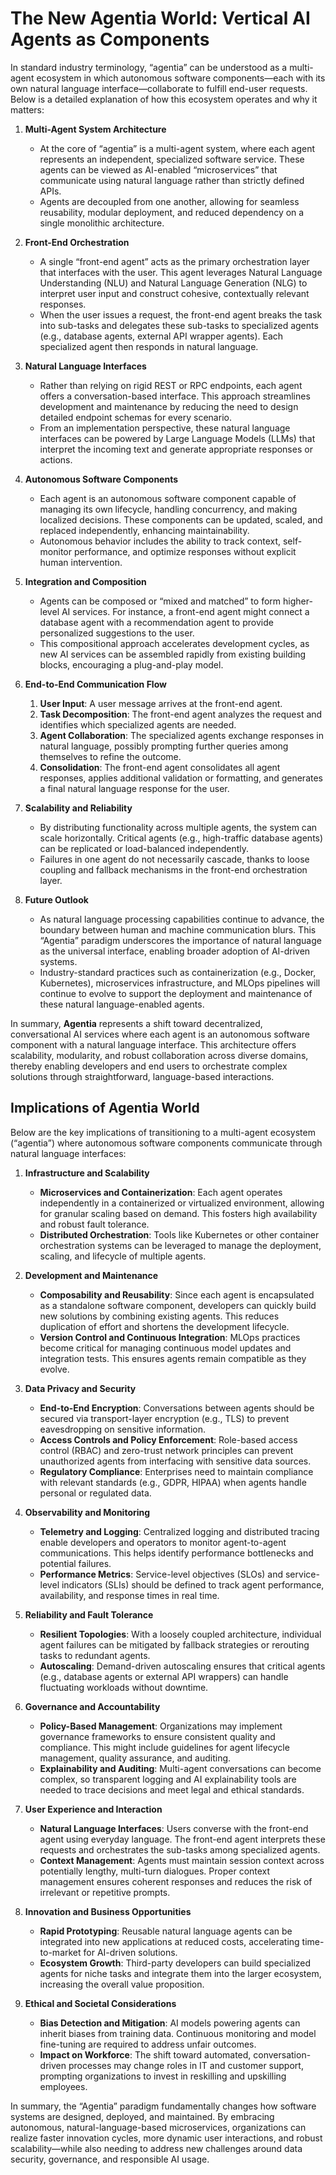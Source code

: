 # The New Agentia World: Vertical AI Agents as Components

In standard industry terminology, “agentia” can be understood as a multi-agent ecosystem in which autonomous software components—each with its own natural language interface—collaborate to fulfill end-user requests. Below is a detailed explanation of how this ecosystem operates and why it matters:

1. **Multi-Agent System Architecture**  
   - At the core of “agentia” is a multi-agent system, where each agent represents an independent, specialized software service. These agents can be viewed as AI-enabled “microservices” that communicate using natural language rather than strictly defined APIs.  
   - Agents are decoupled from one another, allowing for seamless reusability, modular deployment, and reduced dependency on a single monolithic architecture.

2. **Front-End Orchestration**  
   - A single “front-end agent” acts as the primary orchestration layer that interfaces with the user. This agent leverages Natural Language Understanding (NLU) and Natural Language Generation (NLG) to interpret user input and construct cohesive, contextually relevant responses.  
   - When the user issues a request, the front-end agent breaks the task into sub-tasks and delegates these sub-tasks to specialized agents (e.g., database agents, external API wrapper agents). Each specialized agent then responds in natural language.

3. **Natural Language Interfaces**  
   - Rather than relying on rigid REST or RPC endpoints, each agent offers a conversation-based interface. This approach streamlines development and maintenance by reducing the need to design detailed endpoint schemas for every scenario.  
   - From an implementation perspective, these natural language interfaces can be powered by Large Language Models (LLMs) that interpret the incoming text and generate appropriate responses or actions.

4. **Autonomous Software Components**  
   - Each agent is an autonomous software component capable of managing its own lifecycle, handling concurrency, and making localized decisions. These components can be updated, scaled, and replaced independently, enhancing maintainability.  
   - Autonomous behavior includes the ability to track context, self-monitor performance, and optimize responses without explicit human intervention.

5. **Integration and Composition**  
   - Agents can be composed or “mixed and matched” to form higher-level AI services. For instance, a front-end agent might connect a database agent with a recommendation agent to provide personalized suggestions to the user.  
   - This compositional approach accelerates development cycles, as new AI services can be assembled rapidly from existing building blocks, encouraging a plug-and-play model.

6. **End-to-End Communication Flow**  
   1. **User Input**: A user message arrives at the front-end agent.  
   2. **Task Decomposition**: The front-end agent analyzes the request and identifies which specialized agents are needed.  
   3. **Agent Collaboration**: The specialized agents exchange responses in natural language, possibly prompting further queries among themselves to refine the outcome.  
   4. **Consolidation**: The front-end agent consolidates all agent responses, applies additional validation or formatting, and generates a final natural language response for the user.

7. **Scalability and Reliability**  
   - By distributing functionality across multiple agents, the system can scale horizontally. Critical agents (e.g., high-traffic database agents) can be replicated or load-balanced independently.  
   - Failures in one agent do not necessarily cascade, thanks to loose coupling and fallback mechanisms in the front-end orchestration layer.

8. **Future Outlook**  
   - As natural language processing capabilities continue to advance, the boundary between human and machine communication blurs. This “Agentia” paradigm underscores the importance of natural language as the universal interface, enabling broader adoption of AI-driven systems.  
   - Industry-standard practices such as containerization (e.g., Docker, Kubernetes), microservices infrastructure, and MLOps pipelines will continue to evolve to support the deployment and maintenance of these natural language-enabled agents.

In summary, **Agentia** represents a shift toward decentralized, conversational AI services where each agent is an autonomous software component with a natural language interface. This architecture offers scalability, modularity, and robust collaboration across diverse domains, thereby enabling developers and end users to orchestrate complex solutions through straightforward, language-based interactions.

## Implications of Agentia World

Below are the key implications of transitioning to a multi-agent ecosystem (“agentia”) where autonomous software components communicate through natural language interfaces:

1. **Infrastructure and Scalability**  
   - **Microservices and Containerization**: Each agent operates independently in a containerized or virtualized environment, allowing for granular scaling based on demand. This fosters high availability and robust fault tolerance.  
   - **Distributed Orchestration**: Tools like Kubernetes or other container orchestration systems can be leveraged to manage the deployment, scaling, and lifecycle of multiple agents.

2. **Development and Maintenance**  
   - **Composability and Reusability**: Since each agent is encapsulated as a standalone software component, developers can quickly build new solutions by combining existing agents. This reduces duplication of effort and shortens the development lifecycle.  
   - **Version Control and Continuous Integration**: MLOps practices become critical for managing continuous model updates and integration tests. This ensures agents remain compatible as they evolve.

3. **Data Privacy and Security**  
   - **End-to-End Encryption**: Conversations between agents should be secured via transport-layer encryption (e.g., TLS) to prevent eavesdropping on sensitive information.  
   - **Access Controls and Policy Enforcement**: Role-based access control (RBAC) and zero-trust network principles can prevent unauthorized agents from interfacing with sensitive data sources.  
   - **Regulatory Compliance**: Enterprises need to maintain compliance with relevant standards (e.g., GDPR, HIPAA) when agents handle personal or regulated data.

4. **Observability and Monitoring**  
   - **Telemetry and Logging**: Centralized logging and distributed tracing enable developers and operators to monitor agent-to-agent communications. This helps identify performance bottlenecks and potential failures.  
   - **Performance Metrics**: Service-level objectives (SLOs) and service-level indicators (SLIs) should be defined to track agent performance, availability, and response times in real time.

5. **Reliability and Fault Tolerance**  
   - **Resilient Topologies**: With a loosely coupled architecture, individual agent failures can be mitigated by fallback strategies or rerouting tasks to redundant agents.  
   - **Autoscaling**: Demand-driven autoscaling ensures that critical agents (e.g., database agents or external API wrappers) can handle fluctuating workloads without downtime.

6. **Governance and Accountability**  
   - **Policy-Based Management**: Organizations may implement governance frameworks to ensure consistent quality and compliance. This might include guidelines for agent lifecycle management, quality assurance, and auditing.  
   - **Explainability and Auditing**: Multi-agent conversations can become complex, so transparent logging and AI explainability tools are needed to trace decisions and meet legal and ethical standards.

7. **User Experience and Interaction**  
   - **Natural Language Interfaces**: Users converse with the front-end agent using everyday language. The front-end agent interprets these requests and orchestrates the sub-tasks among specialized agents.  
   - **Context Management**: Agents must maintain session context across potentially lengthy, multi-turn dialogues. Proper context management ensures coherent responses and reduces the risk of irrelevant or repetitive prompts.

8. **Innovation and Business Opportunities**  
   - **Rapid Prototyping**: Reusable natural language agents can be integrated into new applications at reduced costs, accelerating time-to-market for AI-driven solutions.  
   - **Ecosystem Growth**: Third-party developers can build specialized agents for niche tasks and integrate them into the larger ecosystem, increasing the overall value proposition.

9. **Ethical and Societal Considerations**  
   - **Bias Detection and Mitigation**: AI models powering agents can inherit biases from training data. Continuous monitoring and model fine-tuning are required to address unfair outcomes.  
   - **Impact on Workforce**: The shift toward automated, conversation-driven processes may change roles in IT and customer support, prompting organizations to invest in reskilling and upskilling employees.

In summary, the “Agentia” paradigm fundamentally changes how software systems are designed, deployed, and maintained. By embracing autonomous, natural-language-based microservices, organizations can realize faster innovation cycles, more dynamic user interactions, and robust scalability—while also needing to address new challenges around data security, governance, and responsible AI usage.

